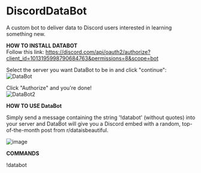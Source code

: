 # DiscordDataBot <br />
A custom bot to deliver data to Discord users interested in learning something new.

__**HOW TO INSTALL DATABOT**__ <br />
Follow this link:
https://discord.com/api/oauth2/authorize?client_id=1013195998790684763&permissions=8&scope=bot

Select the server you want DataBot to be in and click "continue": <br />
![DataBot](https://user-images.githubusercontent.com/107898107/187049439-47031b49-b9ce-4d0b-8d81-d47de18686f7.png)

Click "Authorize" and you're done! <br />
![DataBot2](https://user-images.githubusercontent.com/107898107/187049587-2b0b5c14-d26d-4526-9116-2053409f087c.png)


__**HOW TO USE DataBot**__ <br />
  
Simply send a message containing the string '!databot' (without quotes) into your server and DataBot will give you a Discord embed with a random, top-of-the-month post from r/dataisbeautiful.

![image](https://user-images.githubusercontent.com/107898107/187049777-f12c3435-37b9-4d62-9378-2e1e787ac55b.png)


__**COMMANDS**__ <br />

!databot



